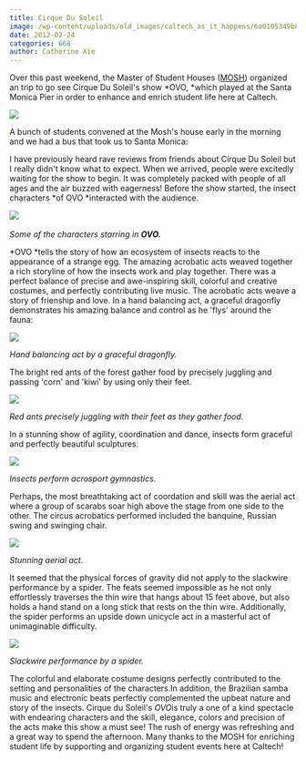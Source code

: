 ```yaml
---
title: Cirque Du Soleil
image: /wp-content/uploads/old_images/caltech_as_it_happens/6a0105349b8251970b016301cc6d43970d.jpg
date: 2012-02-24
categories: 668
author: Catherine Xie
---
```



Over this past weekend, the Master of Student Houses ([MOSH](https://mosh.caltech.edu/)) organized an trip to go see Cirque Du Soleil's show *OVO, *which played at the Santa Monica Pier in order to enhance and enrich student life here at Caltech.

![](https://static01.cirquedusoleil.com/en//media//shows/ovo/images/content/LargeContentImage.jpg)

A bunch of students convened at the Mosh's house early in the morning and we had a bus that took us to Santa Monica:

I have previously heard rave reviews from friends about Cirque Du Soleil but I really didn't know what to expect. When we arrived, people were excitedly waiting for the show to begin. It was completely packed with people of all ages and the air buzzed with eagerness! Before the show started, the insect characters *of OVO *interacted with the audience.

﻿﻿﻿![](https://static01.cirquedusoleil.com/en//media/shows/ovo/images/content/promobox/music-promobox.jpg)

*Some of the characters starring in **OVO.***

*OVO *tells the story of how an ecosystem of insects reacts to the appearance of a strange egg. The amazing acrobatic acts weaved together a rich storyline of how the insects work and play together. There was a perfect balance of precise and awe-inspiring skill, colorful and creative costumes, and perfectly contributing live music. The acrobatic acts weave a story of frienship and love. In a hand balancing act, a graceful dragonfly demonstrates his amazing balance and control as he 'flys' around the fauna:

![](https://static01.cirquedusoleil.com/en//media/shows/ovo/images/content/acts/Orvalho.jpg)

*Hand balancing act by a graceful dragonfly.*

The bright red ants of the forest gather food by precisely juggling and passing 'corn' and 'kiwi' by using only their feet.

![](https://static01.cirquedusoleil.com/en//media/shows/ovo/images/content/acts/acts_fourmis.jpg)

*Red ants precisely juggling with their feet as they gather food.*

In a stunning show of agility, coordination and dance, insects form graceful and perfectly beautiful sculptures.

*![](https://static01.cirquedusoleil.com/en//media/shows/ovo/images/content/acts/acts_acrosport.jpg)*

*Insects perform acrosport gymnastics.*

Perhaps, the most breathtaking act of coordation and skill was the aerial act where a group of scarabs soar high above the stage from one side to the other. The circus acrobatics performed included the banquine, Russian swing and swinging chair.

![](https://static01.cirquedusoleil.com/en//media/shows/ovo/images/content/acts/flyingAct.jpg)

*Stunning aerial act.*

It seemed that the physical forces of gravity did not apply to the slackwire performance by a spider. The feats seemed impossible as he not only effortlessly traverses the thin wire that hangs about 15 feet above, but also holds a hand stand on a long stick that rests on the thin wire. Additionally, the spider performs an upside down unicycle act in a masterful act of unimaginable difficulty.

![](https://static01.cirquedusoleil.com/en//media/shows/ovo/images/content/acts/acts_filmou.jpg)

*Slackwire performance by a spider.*

The colorful and elaborate costume designs perfectly contributed to the setting and personalities of the characters.In addition, the Brazilian samba music and electronic beats perfectly complemented the upbeat nature and story of the insects. Cirque du Soleil's *OVO*is truly a one of a kind spectacle with endearing characters and the skill, elegance, colors and precision of the acts make this show a must see! The rush of energy was refreshing and a great way to spend the afternoon. Many thanks to the MOSH for enriching student life by supporting and organizing student events here at Caltech!

